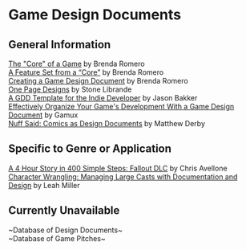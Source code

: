 # Game Design Documents

## General Information
[The "Core" of a Game](https://bbrathwaite.wordpress.com/2008/10/15/the-core-of-a-game/) by Brenda Romero  
[A Feature Set from a “Core”](https://bbrathwaite.wordpress.com/2008/10/17/a-feature-set-from-a-core/) by Brenda Romero  
[Creating a Game Design Document](https://bbrathwaite.wordpress.com/2008/11/30/creating-a-game-design-document/) by Brenda Romero  
[One Page Designs](http://www.gamasutra.com/blogs/JasonBakker/20090604/84211/A_GDD_Template_for_the_Indie_Developer.php) by Stone Librande  
[A GDD Template for the Indie Developer](http://www.gamasutra.com/blogs/JasonBakker/20090604/84211/A_GDD_Template_for_the_Indie_Developer.php) by Jason Bakker  
[Effectively Organize Your Game's Development With a Game Design Document](http://code.tutsplus.com/articles/effectively-organize-your-games-development-with-a-game-design-document--active-10140) by Gamux  
[Nuff Said: Comics as Design Documents](https://www.gdcvault.com/play/1020456/-Nuff-Said-Comics-as) by Matthew Derby  

## Specific to Genre or Application
[A 4 Hour Story in 400 Simple Steps: Fallout DLC](https://www.gdcvault.com/play/1016552/A-4-Hour-Story-in) by Chris Avellone  
[Character Wrangling: Managing Large Casts with Documentation and Design](https://www.gdcvault.com/play/1023444/Character-Wrangling-Managing-Large-Casts) by Leah Miller  

## Currently Unavailable
~Database of Design Documents~  
~Database of Game Pitches~  
